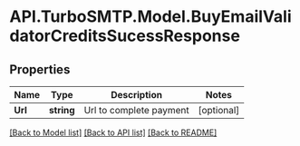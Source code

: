# API.TurboSMTP.Model.BuyEmailValidatorCreditsSucessResponse

## Properties

Name | Type | Description | Notes
------------ | ------------- | ------------- | -------------
**Url** | **string** | Url to complete payment | [optional] 

[[Back to Model list]](../README.md#documentation-for-models) [[Back to API list]](../README.md#documentation-for-api-endpoints) [[Back to README]](../README.md)

